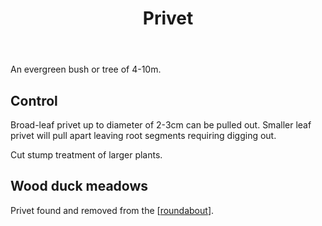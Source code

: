 ﻿---
tags:
- wood-duck-meadows
- plant
- weed
- introduced
title: Privet
type: plant
---
An evergreen bush or tree of 4-10m.

## Control

Broad-leaf privet up to diameter of 2-3cm can be pulled out. Smaller leaf privet will pull apart leaving root segments requiring digging out.

Cut stump treatment of larger plants. 

## Wood duck meadows

Privet found and removed from the [[roundabout]].

[//begin]: # "Autogenerated link references for markdown compatibility"
[roundabout]: ../roundabout "Roundabout"
[//end]: # "Autogenerated link references"